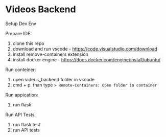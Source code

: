# Videos Backend

Setup Dev Env

Prepare IDE:
1) clone this repo
2) download and run vscode - https://code.visualstudio.com/download
3) install remove-containers extension
4) install docker engine - https://docs.docker.com/engine/install/ubuntu/

Run conteiner:
1) open videos_backend folder in vscode
2) cmd + p. than type `> Remote-Containers: Open folder in container`

Run appication:
1) run flask

Run API Tests:
1) run flask test
2) run API tests
